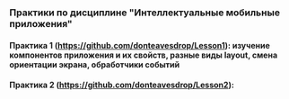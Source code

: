 ### Практики по дисциплине "Интеллектуальные мобильные приложения"
#### Практика 1 (https://github.com/donteavesdrop/Lesson1): изучение компонентов приложения и их свойств, разные виды layout, смена ориентации экрана, обработчики событий 
#### Практика 2 (https://github.com/donteavesdrop/Lesson2): 
####
####
